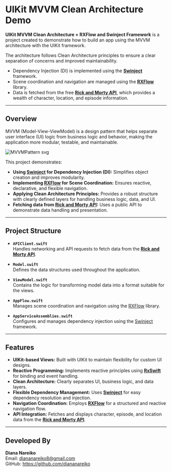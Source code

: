 # **UIKit MVVM Clean Architecture Demo**  

**UIKit MVVM Clean Architecture + RXFlow and Swinject Framework** is a project created to demonstrate how to build an app using the MVVM architecture with the UIKit framework.  

The architecture follows Clean Architecture principles to ensure a clear separation of concerns and improved maintainability.  
- Dependency Injection (DI) is implemented using the **[Swinject](https://github.com/Swinject/Swinject)** framework.  
- Scene coordination and navigation are managed using the **[RXFlow](https://github.com/RxSwiftCommunity/RxFlow)** library.  
- Data is fetched from the free **[Rick and Morty API](https://rickandmortyapi.com)**, which provides a wealth of character, location, and episode information.  

---

## **Overview**

MVVM (Model-View-ViewModel) is a design pattern that helps separate user interface (UI) logic from business logic and behavior, making the application more modular, testable, and maintainable.  

![MVVMPattern svg](https://github.com/user-attachments/assets/63c2743b-1917-4f76-8451-07e8ab30058e)

This project demonstrates:  
- **Using [Swinject](https://github.com/Swinject/Swinject) for Dependency Injection (DI):** Simplifies object creation and improves modularity.  
- **Implementing [RXFlow](https://github.com/RxSwiftCommunity/RxFlow) for Scene Coordination:** Ensures reactive, declarative, and flexible navigation.  
- **Applying Clean Architecture Principles:** Provides a robust structure with clearly defined layers for handling business logic, data, and UI.  
- **Fetching data from [Rick and Morty API](https://rickandmortyapi.com):** Uses a public API to demonstrate data handling and presentation.  

---

## **Project Structure**

- **`APIClient.swift`**  
  Handles networking and API requests to fetch data from the **[Rick and Morty API](https://rickandmortyapi.com)**.  

- **`Model.swift`**  
  Defines the data structures used throughout the application.  

- **`ViewModel.swift`**  
  Contains the logic for transforming model data into a format suitable for the views.  

- **`AppFlow.swift`**  
  Manages scene coordination and navigation using the [RXFlow](https://github.com/RxSwiftCommunity/RxFlow) library.  

- **`AppServiceAssemblies.swift`**  
  Configures and manages dependency injection using the [Swinject](https://github.com/Swinject/Swinject) framework.  

---

## **Features**

- **UIKit-based Views:** Built with UIKit to maintain flexibility for custom UI designs.  
- **Reactive Programming:** Implements reactive principles using **[RxSwift](https://github.com/ReactiveX/RxSwift)** for binding and event handling.  
- **Clean Architecture:** Clearly separates UI, business logic, and data layers.  
- **Flexible Dependency Management:** Uses **[Swinject](https://github.com/Swinject/Swinject)** for easy dependency resolution and injection.  
- **Navigation Coordination:** Employs **[RXFlow](https://github.com/RxSwiftCommunity/RxFlow)** for a structured and reactive navigation flow.  
- **API Integration:** Fetches and displays character, episode, and location data from the **[Rick and Morty API](https://rickandmortyapi.com)**.
  
---

## **Developed By**

**Diana Nareiko**  
Email: diananareiko8@gmail.com  
GitHub: https://github.com/diananareiko
